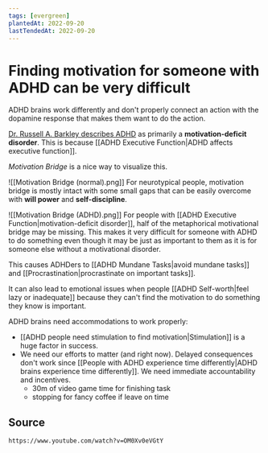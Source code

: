 ```yaml
---
tags: [evergreen]
plantedAt: 2022-09-20
lastTendedAt: 2022-09-20
---
```


# Finding motivation for someone with ADHD can be very difficult

ADHD brains work differently and don't properly connect an action with the dopamine response that makes them want to do the action.

[Dr. Russell A. Barkley describes ADHD](https://youtu.be/OM0Xv0eVGtY?t=45) as primarily a **motivation-deficit disorder**. This is because [[ADHD Executive Function|ADHD affects executive function]].

*Motivation Bridge* is a nice way to visualize this.

![[Motivation Bridge (normal).png]]
For neurotypical people, motivation bridge is mostly intact with some small gaps that can be easily overcome with **will power** and **self-discipline**.


![[Motivation Bridge (ADHD).png]]
For people with [[ADHD Executive Function|motivation-deficit disorder]], half of the metaphorical motivational bridge may be missing. This makes it very difficult for someone with ADHD to do something even though it may be just as important to them as it is for someone else without a motivational disorder.

This causes ADHDers to [[ADHD Mundane Tasks|avoid mundane tasks]] and [[Procrastination|procrastinate on important tasks]].

It can also lead to emotional issues when people [[ADHD Self-worth|feel lazy or inadequate]] because they can't find the motivation to do something they know is important.

ADHD brains need accommodations to work properly:

- [[ADHD people need stimulation to find motivation|Stimulation]] is a huge factor in success.
- We need our efforts to matter (and right now). Delayed consequences don't work since [[People with ADHD experience time differently|ADHD brains experience time differently]]. We need immediate accountability and incentives.
	- 30m of video game time for finishing task
	- stopping for fancy coffee if leave on time

## Source
```vid
https://www.youtube.com/watch?v=OM0Xv0eVGtY
```
